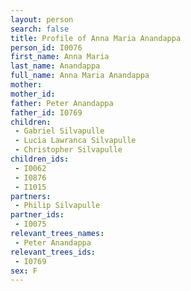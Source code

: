 ```yaml
---
layout: person
search: false
title: Profile of Anna Maria Anandappa
person_id: I0076
first_name: Anna Maria
last_name: Anandappa
full_name: Anna Maria Anandappa
mother: 
mother_id: 
father: Peter Anandappa
father_id: I0769
children:
 - Gabriel Silvapulle
 - Lucia Lawranca Silvapulle
 - Christopher Silvapulle
children_ids:
 - I0062
 - I0876
 - I1015
partners:
 - Philip Silvapulle
partner_ids:
 - I0075
relevant_trees_names:
 - Peter Anandappa
relevant_trees_ids:
 - I0769
sex: F
---
```


